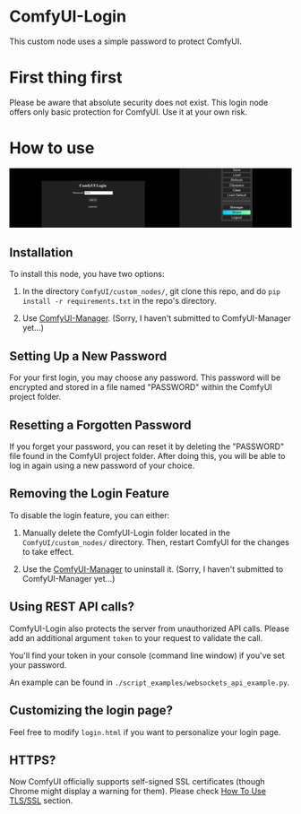 # ComfyUI-Login
This custom node uses a simple password to protect ComfyUI.

# First thing first
Please be aware that absolute security does not exist. This login node offers only basic protection for ComfyUI. Use it at your own risk.

# How to use

![Screenshot](screenshot.png)

## Installation
To install this node, you have two options:

1. In the directory `ComfyUI/custom_nodes/`, git clone this repo, and do `pip install -r requirements.txt` in the repo's directory.

2. Use [ComfyUI-Manager](https://github.com/ltdrdata/ComfyUI-Manager). (Sorry, I haven't submitted to ComfyUI-Manager yet...)

## Setting Up a New Password
For your first login, you may choose any password. This password will be encrypted and stored in a file named "PASSWORD" within the ComfyUI project folder.

## Resetting a Forgotten Password
If you forget your password, you can reset it by deleting the "PASSWORD" file found in the ComfyUI project folder. After doing this, you will be able to log in again using a new password of your choice.

## Removing the Login Feature
To disable the login feature, you can either:

1. Manually delete the ComfyUI-Login folder located in the `ComfyUI/custom_nodes/` directory. Then, restart ComfyUI for the changes to take effect.

2. Use the [ComfyUI-Manager](https://github.com/ltdrdata/ComfyUI-Manager) to uninstall it. (Sorry, I haven't submitted to ComfyUI-Manager yet...)

## Using REST API calls?

ComfyUI-Login also protects the server from unauthorized API calls. Please add an additional argument `token` to your request to validate the call.

You'll find your token in your console (command line window) if you've set your password.

An example can be found in `./script_examples/websockets_api_example.py`.

## Customizing the login page?

Feel free to modify `login.html` if you want to personalize your login page.

## HTTPS?
Now ComfyUI officially supports self-signed SSL certificates (though Chrome might display a warning for them). Please check [How To Use TLS/SSL](https://github.com/comfyanonymous/ComfyUI?tab=readme-ov-file#how-to-use-tlsssl) section.
